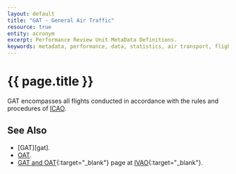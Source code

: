 ```yaml
---
layout: default
title: "GAT - General Air Traffic"
resource: true
entity: acronym
excerpt: Performance Review Unit MetaData Definitions.
keywords: metadata, performance, data, statistics, air transport, flights, europe, delay, safety
---
```

# {{ page.title }}

GAT encompasses all flights conducted in accordance with the rules
and procedures of [ICAO][icao].

## See Also

* [GAT][gat].
* [OAT][oat].
* [GAT and OAT][gatoatIVAO]{:target="_blank"} page at [IVAO][ivao]{:target="_blank"}.

[ga]: <{{ "/references/acronym/ga.html" | prepend: site.baseurl | prepend: site.url }}> "GAT"
[oat]: <{{ "/references/acronym/oat.html" | prepend: site.baseurl | prepend: site.url }}> "GAT"
[gatoatIVAO]: <https://www.ivao.aero/specops/gat-oat.asp> "GAT and OAT - IVAO"
[ivao]: <https://www.ivao.aero/> "IVAO"
[icao]: <http://www.icao.int> "ICAO"
